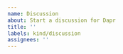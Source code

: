 ```yaml
---
name: Discussion
about: Start a discussion for Dapr
title: ''
labels: kind/discussion
assignees: ''
---
```


<!-- Please visit https://aka.ms/dapr-discord to ask questions and troubleshoot. For all other design discussions please continue. -->